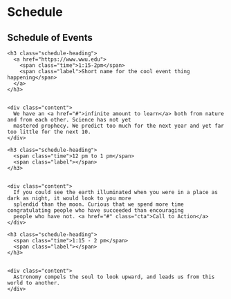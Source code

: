 # Schedule

<div class="wwu-schedule">
  <h2 class="title">
    Schedule of Events
  </h2>
  
  
  <div class="schedule-item">
    
    <h3 class="schedule-heading">
      <a href="https://www.wwu.edu">
        <span class="time">1:15-2pm</span>
        <span class="label">Short name for the cool event thing happening</span>
      </a>
    </h3>
    
    
    <div class="content">
      We have an <a href="#">infinite amount to learn</a> both from nature and from each other. Science has not yet
      mastered prophecy. We predict too much for the next year and yet far too little for the next 10.
    </div>
  </div>
  
  <div class="schedule-item">
    
    <h3 class="schedule-heading">
      <span class="time">12 pm to 1 pm</span>
      <span class="label"></span>
    </h3>
    
    
    <div class="content">
      If you could see the earth illuminated when you were in a place as dark as night, it would look to you more
      splendid than the moon. Curious that we spend more time congratulating people who have succeeded than encouraging
      people who have not. <a href="#" class="cta">Call to Action</a>
    </div>
  </div>
  
  <div class="schedule-item">
    
    <h3 class="schedule-heading">
      <span class="time">1:15 - 2 pm</span>
      <span class="label"></span>
    </h3>
    
    
    <div class="content">
      Astronomy compels the soul to look upward, and leads us from this world to another.
    </div>
  </div>
</div>
